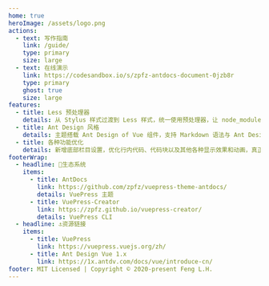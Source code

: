 ```yaml
---
home: true
heroImage: /assets/logo.png
actions:
  - text: 写作指南
    link: /guide/
    type: primary
    size: large
  - text: 在线演示
    link: https://codesandbox.io/s/zpfz-antdocs-document-0jzb8r
    type: primary
    ghost: true
    size: large
features:
  - title: Less 预处理器
    details: 从 Stylus 样式过渡到 Less 样式，统一使用预处理器，让 node_modules 不再过度臃肿。
  - title: Ant Design 风格
    details: 主题搭载 Ant Design of Vue 组件，支持 Markdown 语法与 Ant Design 组件混用。
  - title: 各种功能优化
    details: 新增底部栏目设置，优化行内代码、代码块以及其他各种显示效果和动画，真正实现风格迁移。
footerWrap:
  - headline: 🌿生态系统
    items:
      - title: AntDocs
        link: https://github.com/zpfz/vuepress-theme-antdocs/
        details: VuePress 主题
      - title: VuePress-Creator
        link: https://zpfz.github.io/vuepress-creator/
        details: VuePress CLI
  - headline: ⚓资源链接
    items:
      - title: VuePress
        link: https://vuepress.vuejs.org/zh/
      - title: Ant Design Vue 1.x
        link: https://1x.antdv.com/docs/vue/introduce-cn/
footer: MIT Licensed | Copyright © 2020-present Feng L.H.
---
```

